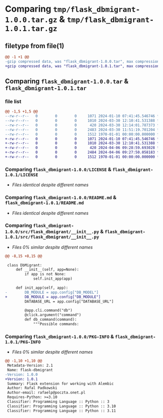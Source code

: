 # Comparing `tmp/flask_dbmigrant-1.0.0.tar.gz` & `tmp/flask_dbmigrant-1.0.1.tar.gz`

## filetype from file(1)

```diff
@@ -1 +1 @@
-gzip compressed data, was "flask_dbmigrant-1.0.0.tar", max compression
+gzip compressed data, was "flask_dbmigrant-1.0.1.tar", max compression
```

## Comparing `flask_dbmigrant-1.0.0.tar` & `flask_dbmigrant-1.0.1.tar`

### file list

```diff
@@ -1,5 +1,5 @@
--rw-r--r--   0        0        0     1071 2024-01-10 07:41:45.546746 flask_dbmigrant-1.0.0/LICENSE
--rw-r--r--   0        0        0     1010 2024-03-30 12:10:41.531388 flask_dbmigrant-1.0.0/README.md
--rw-r--r--   0        0        0      420 2024-03-30 12:14:01.787373 flask_dbmigrant-1.0.0/pyproject.toml
--rw-r--r--   0        0        0     2483 2024-03-30 11:51:19.701204 flask_dbmigrant-1.0.0/src/flask_dbmigrant/__init__.py
--rw-r--r--   0        0        0     1512 1970-01-01 00:00:00.000000 flask_dbmigrant-1.0.0/PKG-INFO
+-rw-r--r--   0        0        0     1071 2024-01-10 07:41:45.546746 flask_dbmigrant-1.0.1/LICENSE
+-rw-r--r--   0        0        0     1010 2024-03-30 12:10:41.531388 flask_dbmigrant-1.0.1/README.md
+-rw-r--r--   0        0        0      420 2024-04-06 09:28:59.693028 flask_dbmigrant-1.0.1/pyproject.toml
+-rw-r--r--   0        0        0     2484 2024-04-06 09:27:50.058183 flask_dbmigrant-1.0.1/src/flask_dbmigrant/__init__.py
+-rw-r--r--   0        0        0     1512 1970-01-01 00:00:00.000000 flask_dbmigrant-1.0.1/PKG-INFO
```

### Comparing `flask_dbmigrant-1.0.0/LICENSE` & `flask_dbmigrant-1.0.1/LICENSE`

 * *Files identical despite different names*

### Comparing `flask_dbmigrant-1.0.0/README.md` & `flask_dbmigrant-1.0.1/README.md`

 * *Files identical despite different names*

### Comparing `flask_dbmigrant-1.0.0/src/flask_dbmigrant/__init__.py` & `flask_dbmigrant-1.0.1/src/flask_dbmigrant/__init__.py`

 * *Files 0% similar despite different names*

```diff
@@ -8,15 +8,15 @@
 
 class DbMigrant:
     def __init__(self, app=None):
         if app is not None:
             self.init_app(app)
 
     def init_app(self, app):
-        DB_MODULE = app.config["DB_MODEL"]
+        DB_MODULE = app.config["DB_MODULE"]
         DATABASE_URL = app.config["DATABASE_URL"]
 
         @app.cli.command("db")
         @click.argument("command")
         def db_command(command):
             """Possible commands:
```

### Comparing `flask_dbmigrant-1.0.0/PKG-INFO` & `flask_dbmigrant-1.0.1/PKG-INFO`

 * *Files 0% similar despite different names*

```diff
@@ -1,10 +1,10 @@
 Metadata-Version: 2.1
 Name: flask-dbmigrant
-Version: 1.0.0
+Version: 1.0.1
 Summary: Flask extension for working with Alembic
 Author: Rafal Padkowski
 Author-email: rafaelp@poczta.onet.pl
 Requires-Python: >=3.10
 Classifier: Programming Language :: Python :: 3
 Classifier: Programming Language :: Python :: 3.10
 Classifier: Programming Language :: Python :: 3.11
```

